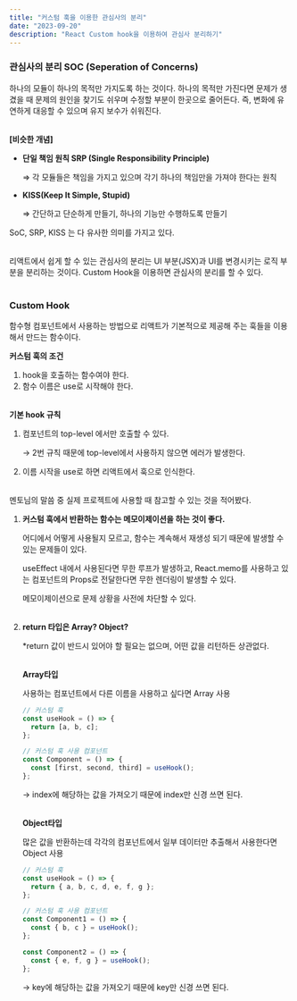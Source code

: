 ```yaml
---
title: "커스텀 훅을 이용한 관심사의 분리"
date: "2023-09-20"
description: "React Custom hook을 이용하여 관심사 분리하기"
---
```


### 관심사의 분리 SOC (Seperation of Concerns)

하나의 모듈이 하나의 목적만 가지도록 하는 것이다. 하나의 목적만 가진다면 문제가 생겼을 때 문제의 원인을 찾기도 쉬우며 수정할 부분이 한곳으로 줄어든다. 즉, 변화에 유연하게 대응할 수 있으며 유지 보수가 쉬워진다.  
&nbsp;

**[비슷한 개념]**

- **단일 책임 원칙 SRP (Single Responsibility Principle)**

  ⇒ 각 모듈들은 책임을 가지고 있으며 각기 하나의 책임만을 가져야 한다는 원칙

- **KISS(Keep It Simple, Stupid)**

  ⇒ 간단하고 단순하게 만들기, 하나의 기능만 수행하도록 만들기

SoC, SRP, KISS 는 다 유사한 의미를 가지고 있다.  
&nbsp;

리액트에서 쉽게 할 수 있는 관심사의 분리는 UI 부분(JSX)과 UI를 변경시키는 로직 부분을 분리하는 것이다. Custom Hook을 이용하면 관심사의 분리를 할 수 있다.  
&nbsp;

### Custom Hook

함수형 컴포넌트에서 사용하는 방법으로 리액트가 기본적으로 제공해 주는 훅들을 이용해서 만드는 함수이다.

**커스텀 훅의 조건**

1. hook을 호출하는 함수여야 한다.
2. 함수 이름은 use로 시작해야 한다.  
   &nbsp;

**기본 hook 규칙**

1. 컴포넌트의 top-level 에서만 호출할 수 있다.

   → 2번 규칙 때문에 top-level에서 사용하지 않으면 에러가 발생한다.

2. 이름 시작을 use로 하면 리액트에서 훅으로 인식한다.  
   &nbsp;

멘토님의 말씀 중 실제 프로젝트에 사용할 때 참고할 수 있는 것을 적어봤다.

1. **커스텀 훅에서 반환하는 함수는 메모이제이션을 하는 것이 좋다.**

   어디에서 어떻게 사용될지 모르고, 함수는 계속해서 재생성 되기 때문에 발생할 수 있는 문제들이 있다.

   useEffect 내에서 사용된다면 무한 루프가 발생하고, React.memo를 사용하고 있는 컴포넌트의 Props로 전달한다면 무한 렌더링이 발생할 수 있다.

   메모이제이션으로 문제 상황을 사전에 차단할 수 있다.  
    &nbsp;

2. **return 타입은 Array? Object?**

   \*return 값이 반드시 있어야 할 필요는 없으며, 어떤 값을 리턴하든 상관없다.  
   &nbsp;

   **Array타입**

   사용하는 컴포넌트에서 다른 이름을 사용하고 싶다면 Array 사용

   ```jsx
   // 커스텀 훅
   const useHook = () => {
     return [a, b, c];
   };

   // 커스텀 훅 사용 컴포넌트
   const Component = () => {
     const [first, second, third] = useHook();
   };
   ```

   → index에 해당하는 값을 가져오기 때문에 index만 신경 쓰면 된다.  
   &nbsp;

   **Object타입**

   많은 값을 반환하는데 각각의 컴포넌트에서 일부 데이터만 추출해서 사용한다면 Object 사용

   ```jsx
   // 커스텀 훅
   const useHook = () => {
     return { a, b, c, d, e, f, g };
   };

   // 커스텀 훅 사용 컴포넌트
   const Component1 = () => {
     const { b, c } = useHook();
   };

   const Component2 = () => {
     const { e, f, g } = useHook();
   };
   ```

   → key에 해당하는 값을 가져오기 때문에 key만 신경 쓰면 된다.
